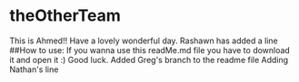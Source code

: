 
# theOtherTeam
This is Ahmed!! Have a lovely wonderful day.
Rashawn has added a line 
##How to use:
If you wanna use this readMe.md file you have to download it and open it :) Good luck.
Added Greg's branch to the readme file
Adding Nathan's line